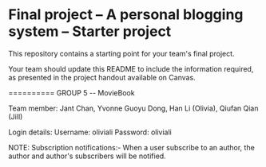 Final project &ndash; A personal blogging system &ndash; Starter project
==========
This repository contains a starting point for your team's final project.

Your team should update this README to include the information required, as presented in the project handout available on Canvas.

==========
GROUP 5 -- MovieBook

Team member: Jant Chan, Yvonne Guoyu Dong, Han Li (Olivia), Qiufan Qian (Jill)

Login details: 
Username: oliviali
Password: oliviali

NOTE: 
Subscription notifications:- When a user subscribe to an author, the author and author's subscribers will be notified.
